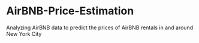 # AirBNB-Price-Estimation
Analyzing AirBNB data to predict the prices of AirBNB rentals in and around New York City
